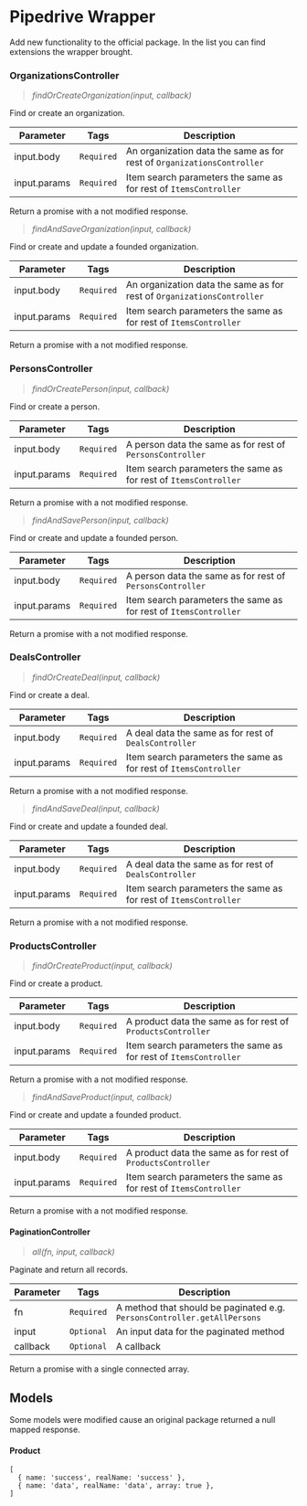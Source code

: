 # Pipedrive Wrapper

Add new functionality to the official package. In the list you can find extensions the wrapper brought.

### OrganizationsController

> _findOrCreateOrganization(input, callback)_

Find or create an organization.

|Parameter      |Tags         |Description
|---------------|-------------|-----------
|input.body     |`Required`   |An organization data the same as for rest of `OrganizationsController`
|input.params   |`Required`   |Item search parameters the same as for rest of `ItemsController`

Return a promise with a not modified response.


> _findAndSaveOrganization(input, callback)_

Find or create and update a founded organization.

|Parameter      |Tags         |Description
|---------------|-------------|-----------
|input.body     |`Required`   |An organization data the same as for rest of `OrganizationsController`
|input.params   |`Required`   |Item search parameters the same as for rest of `ItemsController`

Return a promise with a not modified response.

### PersonsController

> _findOrCreatePerson(input, callback)_

Find or create a person.

|Parameter      |Tags         |Description
|---------------|-------------|-----------
|input.body     |`Required`   |A person data the same as for rest of `PersonsController`
|input.params   |`Required`   |Item search parameters the same as for rest of `ItemsController`

Return a promise with a not modified response.


> _findAndSavePerson(input, callback)_

Find or create and update a founded person.

|Parameter      |Tags         |Description
|---------------|-------------|-----------
|input.body     |`Required`   |A person data the same as for rest of `PersonsController`
|input.params   |`Required`   |Item search parameters the same as for rest of `ItemsController`

Return a promise with a not modified response.

### DealsController

> _findOrCreateDeal(input, callback)_

Find or create a deal.

|Parameter      |Tags         |Description
|---------------|-------------|-----------
|input.body     |`Required`   |A deal data the same as for rest of `DealsController`
|input.params   |`Required`   |Item search parameters the same as for rest of `ItemsController`

Return a promise with a not modified response.


> _findAndSaveDeal(input, callback)_

Find or create and update a founded deal.

|Parameter      |Tags         |Description
|---------------|-------------|-----------
|input.body     |`Required`   |A deal data the same as for rest of `DealsController`
|input.params   |`Required`   |Item search parameters the same as for rest of `ItemsController`

Return a promise with a not modified response.

### ProductsController

> _findOrCreateProduct(input, callback)_

Find or create a product.

|Parameter      |Tags         |Description
|---------------|-------------|-----------
|input.body     |`Required`   |A product data the same as for rest of `ProductsController`
|input.params   |`Required`   |Item search parameters the same as for rest of `ItemsController`

Return a promise with a not modified response.


> _findAndSaveProduct(input, callback)_

Find or create and update a founded product.

|Parameter      |Tags         |Description
|---------------|-------------|-----------
|input.body     |`Required`   |A product data the same as for rest of `ProductsController`
|input.params   |`Required`   |Item search parameters the same as for rest of `ItemsController`

Return a promise with a not modified response.

#### PaginationController

> _all(fn, input, callback)_

Paginate and return all records.

|Parameter      |Tags         |Description
|---------------|-------------|-----------
|fn             |`Required`   |A method that should be paginated e.g. `PersonsController.getAllPersons`
|input          |`Optional`   |An input data for the paginated method
|callback       |`Optional`   |A callback

Return a promise with a single connected array.

## Models

Some models were modified cause an original package returned a null mapped response.

#### Product

```
[
  { name: 'success', realName: 'success' },
  { name: 'data', realName: 'data', array: true },
]
```
